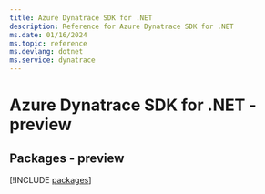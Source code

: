 ```yaml
---
title: Azure Dynatrace SDK for .NET
description: Reference for Azure Dynatrace SDK for .NET
ms.date: 01/16/2024
ms.topic: reference
ms.devlang: dotnet
ms.service: dynatrace
---
```

# Azure Dynatrace SDK for .NET - preview
## Packages - preview
[!INCLUDE [packages](dynatrace-index.md)]